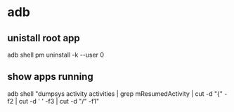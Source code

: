 # adb

## unistall root app
adb shell
pm uninstall -k --user 0

## show apps running
adb shell "dumpsys activity activities | grep mResumedActivity | cut -d "{" -f2 | cut -d ' ' -f3 | cut -d "/" -f1"
